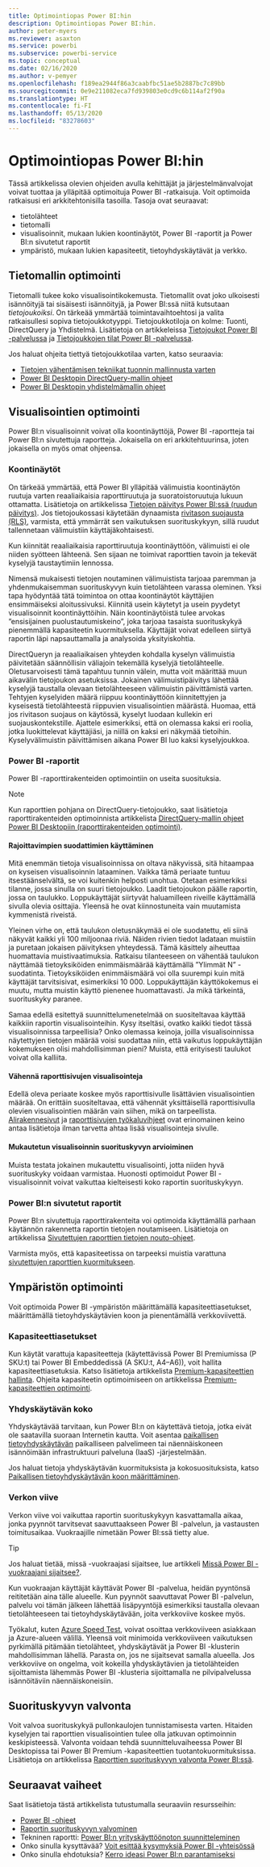 ```yaml
---
title: Optimointiopas Power BI:hin
description: Optimointiopas Power BI:hin.
author: peter-myers
ms.reviewer: asaxton
ms.service: powerbi
ms.subservice: powerbi-service
ms.topic: conceptual
ms.date: 02/16/2020
ms.author: v-pemyer
ms.openlocfilehash: f189ea2944f86a3caabfbc51ae5b2887bc7c89bb
ms.sourcegitcommit: 0e9e211082eca7fd939803e0cd9c6b114af2f90a
ms.translationtype: HT
ms.contentlocale: fi-FI
ms.lasthandoff: 05/13/2020
ms.locfileid: "83278603"
---
```

# <a name="optimization-guide-for-power-bi"></a>Optimointiopas Power BI:hin

Tässä artikkelissa olevien ohjeiden avulla kehittäjät ja järjestelmänvalvojat voivat tuottaa ja ylläpitää optimoituja Power BI -ratkaisuja. Voit optimoida ratkaisusi eri arkkitehtonisilla tasoilla. Tasoja ovat seuraavat:

- tietolähteet
- tietomalli
- visualisoinnit, mukaan lukien koontinäytöt, Power BI -raportit ja Power BI:n sivutetut raportit
- ympäristö, mukaan lukien kapasiteetit, tietoyhdyskäytävät ja verkko.

## <a name="optimizing-the-data-model"></a>Tietomallin optimointi

Tietomalli tukee koko visualisointikokemusta. Tietomallit ovat joko ulkoisesti isännöityjä tai sisäisesti isännöityjä, ja Power BI:ssä niitä kutsutaan _tietojoukoiksi_. On tärkeää ymmärtää toimintavaihtoehtosi ja valita ratkaisullesi sopiva tietojoukkotyyppi. Tietojoukkotiloja on kolme: Tuonti, DirectQuery ja Yhdistelmä. Lisätietoja on artikkeleissa [Tietojoukot Power BI -palvelussa](../connect-data/service-datasets-understand.md) ja [Tietojoukkojen tilat Power BI -palvelussa](../connect-data/service-dataset-modes-understand.md).

Jos haluat ohjeita tiettyä tietojoukkotilaa varten, katso seuraavia:

- [Tietojen vähentämisen tekniikat tuonnin mallinnusta varten](import-modeling-data-reduction.md)
- [Power BI Desktopin DirectQuery-mallin ohjeet](directquery-model-guidance.md)
- [Power BI Desktopin yhdistelmämallin ohjeet](composite-model-guidance.md)

## <a name="optimizing-visualizations"></a>Visualisointien optimointi

Power BI:n visualisoinnit voivat olla koontinäyttöjä, Power BI -raportteja tai Power BI:n sivutettuja raportteja. Jokaisella on eri arkkitehtuurinsa, joten jokaisella on myös omat ohjeensa. 

### <a name="dashboards"></a>Koontinäytöt

On tärkeää ymmärtää, että Power BI ylläpitää välimuistia koontinäytön ruutuja varten reaaliaikaisia raporttiruutuja ja suoratoistoruutuja lukuun ottamatta. Lisätietoja on artikkelissa [Tietojen päivitys Power BI:ssä (ruudun päivitys)](../connect-data/refresh-data.md#tile-refresh). Jos tietojoukossasi käytetään dynaamista [rivitason suojausta (RLS)](../admin/service-admin-rls.md), varmista, että ymmärrät sen vaikutuksen suorituskykyyn, sillä ruudut tallennetaan välimuistiin käyttäjäkohtaisesti.

Kun kiinnität reaaliaikaisia raporttiruutuja koontinäyttöön, välimuisti ei ole niiden syötteen lähteenä. Sen sijaan ne toimivat raporttien tavoin ja tekevät kyselyjä taustaytimiin lennossa.

Nimensä mukaisesti tietojen noutaminen välimuistista tarjoaa paremman ja yhdenmukaisemman suorituskyvyn kuin tietolähteen varassa oleminen. Yksi tapa hyödyntää tätä toimintoa on ottaa koontinäytöt käyttäjien ensimmäiseksi aloitussivuksi. Kiinnitä usein käytetyt ja usein pyydetyt visualisoinnit koontinäyttöihin. Näin koontinäytöistä tulee arvokas ”ensisijainen puolustautumiskeino”, joka tarjoaa tasaista suorituskykyä pienemmällä kapasiteetin kuormituksella. Käyttäjät voivat edelleen siirtyä raportin läpi napsauttamalla ja analysoida yksityiskohtia.

DirectQueryn ja reaaliaikaisen yhteyden kohdalla kyselyn välimuistia päivitetään säännöllisin väliajoin tekemällä kyselyjä tietolähteelle. Oletusarvoisesti tämä tapahtuu tunnin välein, mutta voit määrittää muun aikavälin tietojoukon asetuksissa. Jokainen välimuistipäivitys lähettää kyselyjä taustalla olevaan tietolähteeseen välimuistin päivittämistä varten. Tehtyjen kyselyiden määrä riippuu koontinäyttöön kiinnitettyjen ja kyseisestä tietolähteestä riippuvien visualisointien määrästä. Huomaa, että jos rivitason suojaus on käytössä, kyselyt luodaan kullekin eri suojauskontekstille. Ajattele esimerkiksi, että on olemassa kaksi eri roolia, jotka luokittelevat käyttäjiäsi, ja niillä on kaksi eri näkymää tietoihin. Kyselyvälimuistin päivittämisen aikana Power BI luo kaksi kyselyjoukkoa.

### <a name="power-bi-reports"></a>Power BI -raportit

Power BI -raporttirakenteiden optimointiin on useita suosituksia.

> [!NOTE]
> Kun raporttien pohjana on DirectQuery-tietojoukko, saat lisätietoja raporttirakenteiden optimoinnista artikkelista [DirectQuery-mallin ohjeet Power BI Desktopiin (raporttirakenteiden optimointi)](directquery-model-guidance.md#optimize-report-designs).

#### <a name="apply-the-most-restrictive-filters"></a>Rajoittavimpien suodattimien käyttäminen

Mitä enemmän tietoja visualisoinnissa on oltava näkyvissä, sitä hitaampaa on kyseisen visualisoinnin lataaminen. Vaikka tämä periaate tuntuu itsestäänselvältä, se voi kuitenkin helposti unohtua. Otetaan esimerkiksi tilanne, jossa sinulla on suuri tietojoukko. Laadit tietojoukon päälle raportin, jossa on taulukko. Loppukäyttäjät siirtyvät haluamilleen riveille käyttämällä sivulla olevia osittajia. Yleensä he ovat kiinnostuneita vain muutamista kymmenistä riveistä.

Yleinen virhe on, että taulukon oletusnäkymää ei ole suodatettu, eli siinä näkyvät kaikki yli 100 miljoonaa riviä. Näiden rivien tiedot ladataan muistiin ja puretaan jokaisen päivityksen yhteydessä. Tämä käsittely aiheuttaa huomattavia muistivaatimuksia. Ratkaisu tilanteeseen on vähentää taulukon näyttämää tietoyksiköiden enimmäismäärää käyttämällä ”Ylimmät N” -suodatinta. Tietoyksiköiden enimmäismäärä voi olla suurempi kuin mitä käyttäjät tarvitsisivat, esimerkiksi 10 000. Loppukäyttäjän käyttökokemus ei muutu, mutta muistin käyttö pienenee huomattavasti. Ja mikä tärkeintä, suorituskyky paranee.

Samaa edellä esitettyä suunnittelumenetelmää on suositeltavaa käyttää kaikkiin raportin visualisointeihin. Kysy itseltäsi, ovatko kaikki tiedot tässä visualisoinnissa tarpeellisia? Onko olemassa keinoja, joilla visualisoinnissa näytettyjen tietojen määrää voisi suodattaa niin, että vaikutus loppukäyttäjän kokemukseen olisi mahdollisimman pieni? Muista, että erityisesti taulukot voivat olla kalliita.

#### <a name="limit-visuals-on-report-pages"></a>Vähennä raporttisivujen visualisointeja

Edellä oleva periaate koskee myös raporttisivulle lisättävien visualisointien määrää. On erittäin suositeltavaa, että vähennät yksittäisellä raporttisivulla olevien visualisointien määrän vain siihen, mikä on tarpeellista. [Alirakennesivut](report-drillthrough.md) ja [raporttisivujen työkaluvihjeet](report-page-tooltips.md) ovat erinomainen keino antaa lisätietoja ilman tarvetta ahtaa lisää visualisointeja sivulle.

#### <a name="evaluate-custom-visual-performance"></a>Mukautetun visualisoinnin suorituskyvyn arvioiminen

Muista testata jokainen mukautettu visualisointi, jotta niiden hyvä suorituskyky voidaan varmistaa. Huonosti optimoidut Power BI -visualisoinnit voivat vaikuttaa kielteisesti koko raportin suorituskykyyn.

### <a name="power-bi-paginated-reports"></a>Power BI:n sivutetut raportit

Power BI:n sivutettuja raporttirakenteita voi optimoida käyttämällä parhaan käytännön rakennetta raportin tietojen noutamiseen. Lisätietoja on artikkelissa [Sivutettujen raporttien tietojen nouto-ohjeet](report-paginated-data-retrieval.md).

Varmista myös, että kapasiteetissa on tarpeeksi muistia varattuna [sivutettujen raporttien kuormitukseen](../admin/service-admin-premium-workloads.md#paginated-reports).

## <a name="optimizing-the-environment"></a>Ympäristön optimointi

Voit optimoida Power BI -ympäristön määrittämällä kapasiteettiasetukset, määrittämällä tietoyhdyskäytävien koon ja pienentämällä verkkoviivettä.

### <a name="capacity-settings"></a>Kapasiteettiasetukset

Kun käytät varattuja kapasiteetteja (käytettävissä Power BI Premiumissa (P SKU:t) tai Power BI Embeddedissä (A SKU:t, A4–A6)), voit hallita kapasiteettiasetuksia. Katso lisätietoja artikkelista [Premium-kapasiteettien hallinta](../admin/service-premium-capacity-manage.md). Ohjeita kapasiteetin optimoimiseen on artikkelissa [Premium-kapasiteettien optimointi](../admin/service-premium-capacity-optimize.md).

### <a name="gateway-sizing"></a>Yhdyskäytävän koko

Yhdyskäytävää tarvitaan, kun Power BI:n on käytettävä tietoja, jotka eivät ole saatavilla suoraan Internetin kautta. Voit asentaa [paikallisen tietoyhdyskäytävän](../connect-data/service-gateway-onprem.md) paikalliseen palvelimeen tai näennäiskoneen isännöimään infrastruktuuri palveluna (IaaS) -järjestelmään.

Jos haluat tietoja yhdyskäytävän kuormituksista ja kokosuosituksista, katso [Paikallisen tietoyhdyskäytävän koon määrittäminen](gateway-onprem-sizing.md).

### <a name="network-latency"></a>Verkon viive

Verkon viive voi vaikuttaa raportin suorituskykyyn kasvattamalla aikaa, jonka pyynnöt tarvitsevat saavuttaakseen Power BI -palvelun, ja vastausten toimitusaikaa. Vuokraajille nimetään Power BI:ssä tietty alue.

> [!TIP]
> Jos haluat tietää, missä -vuokraajasi sijaitsee, lue artikkeli [Missä Power BI -vuokraajani sijaitsee?](../admin/service-admin-where-is-my-tenant-located.md).

Kun vuokraajan käyttäjät käyttävät Power BI -palvelua, heidän pyyntönsä reititetään aina tälle alueelle. Kun pyynnöt saavuttavat Power BI -palvelun, palvelu voi tämän jälkeen lähettää lisäpyyntöjä esimerkiksi taustalla olevaan tietolähteeseen tai tietoyhdyskäytävään, joita verkkoviive koskee myös.

Työkalut, kuten [Azure Speed Test](https://azurespeedtest.azurewebsites.net/), voivat osoittaa verkkoviiveen asiakkaan ja Azure-alueen välillä. Yleensä voit minimoida verkkoviiveen vaikutuksen pyrkimällä pitämään tietolähteet, yhdyskäytävät ja Power BI -klusterin mahdollisimman lähellä. Parasta on, jos ne sijaitsevat samalla alueella. Jos verkkoviive on ongelma, voit kokeilla yhdyskäytävien ja tietolähteiden sijoittamista lähemmäs Power BI -klusteria sijoittamalla ne pilvipalvelussa isännöitäviin näennäiskoneisiin.

## <a name="monitoring-performance"></a>Suorituskyvyn valvonta

Voit valvoa suorituskykyä pullonkaulojen tunnistamisesta varten. Hitaiden kyselyjen tai raporttien visualisointien tulee olla jatkuvan optimoinnin keskipisteessä. Valvonta voidaan tehdä suunnitteluvaiheessa Power BI Desktopissa tai Power BI Premium -kapasiteettien tuotantokuormituksissa. Lisätietoja on artikkelissa [Raporttien suorituskyvyn valvonta Power BI:ssä](monitor-report-performance.md).

## <a name="next-steps"></a>Seuraavat vaiheet

Saat lisätietoja tästä artikkelista tutustumalla seuraaviin resursseihin:

- [Power BI -ohjeet](index.yml)
- [Raportin suorituskyvyn valvominen](monitor-report-performance.md)
- Tekninen raportti: [Power BI:n yrityskäyttöönoton suunnitteleminen](https://go.microsoft.com/fwlink/?linkid=2057861)
- Onko sinulla kysyttävää? [Voit esittää kysymyksiä Power BI -yhteisössä](https://community.powerbi.com/)
- Onko sinulla ehdotuksia? [Kerro ideasi Power BI:n parantamiseksi](https://ideas.powerbi.com/)




